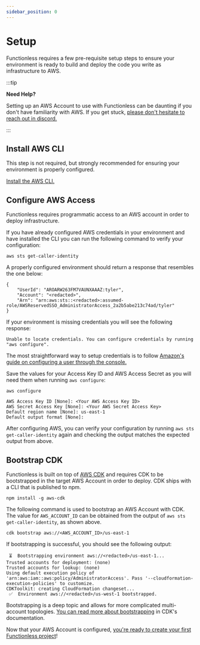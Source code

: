 ```yaml
---
sidebar_position: 0
---
```


# Setup

Functionless requires a few pre-requisite setup steps to ensure your environment is ready to build and deploy the code you write as infrastructure to AWS.

:::tip

**Need Help?**

Setting up an AWS Account to use with Functionless can be daunting if you don't have familiarity with AWS.
If you get stuck, [please don't hesitate to reach out in discord.][getting-help]

:::

## Install AWS CLI

This step is not required, but strongly recommended for ensuring your environment is properly configured.

[Install the AWS CLI.][install-aws-cli]

## Configure AWS Access

Functionless requires programmatic access to an AWS account in order to deploy infrastructure.

If you have already configured AWS credentials in your environment and have installed the CLI you can run the following command to verify your configuration:

```
aws sts get-caller-identity
```

A properly configured environment should return a response that resembles the one below:

```
{
    "UserId": "AROARW263FM7VAUNXAAAZ:tyler",
    "Account": "<redacted>",
    "Arn": "arn:aws:sts::<redacted>:assumed-role/AWSReservedSSO_AdministratorAccess_2a2b5abe213c74ad/tyler"
}
```

If your environment is missing credentials you will see the following response:

```
Unable to locate credentials. You can configure credentials by running "aws configure".
```

The most straightforward way to setup credentials is to follow [Amazon's guide on configuring a user through the console.][configuring-a-user]

Save the values for your Access Key ID and AWS Access Secret as you will need them when running `aws configure`:

```
aws configure
```

```
AWS Access Key ID [None]: <Your AWS Access Key ID>
AWS Secret Access Key [None]: <Your AWS Secret Access Key>
Default region name [None]: us-east-1
Default output format [None]:
```

After configuring AWS, you can verify your configuration by running `aws sts get-caller-identity` again and checking the output matches the expected output from above.

## Bootstrap CDK

Functionless is built on top of [AWS CDK][aws-cdk] and requires CDK to be bootstrapped in the target AWS Account in order to deploy.
CDK ships with a CLI that is published to npm.

```
npm install -g aws-cdk
```

The following command is used to bootstrap an AWS Account with CDK.
The value for `AWS_ACCOUNT_ID` can be obtained from the output of `aws sts get-caller-identity`, as shown above.

```
cdk bootstrap aws://<AWS_ACCOUNT_ID>/us-east-1
```

If bootstrapping is successful, you should see the following output:

```
 ⏳  Bootstrapping environment aws://<redacted>/us-east-1...
Trusted accounts for deployment: (none)
Trusted accounts for lookup: (none)
Using default execution policy of 'arn:aws:iam::aws:policy/AdministratorAccess'. Pass '--cloudformation-execution-policies' to customize.
CDKToolkit: creating CloudFormation changeset...
 ✅  Environment aws://<redacted>/us-west-1 bootstrapped.
```

Bootstrapping is a deep topic and allows for more complicated multi-account topologies.
[You can read more about bootstrapping][bootstrapping] in CDK's documentation.

Now that your AWS Account is configured, [you're ready to create your first Functionless project](./create-new-project)!

[getting-help]: https://discord.com/invite/VRqHbjrbfC
[install-aws-cli]: https://docs.aws.amazon.com/cli/latest/userguide/getting-started-install.html
[configuring-a-user]: https://docs.aws.amazon.com/IAM/latest/UserGuide/id_users_create.html#id_users_create_console
[aws-cdk]: https://docs.aws.amazon.com/cdk/v2/guide/getting_started.html
[bootstrapping]: https://docs.aws.amazon.com/cdk/v2/guide/bootstrapping.html
